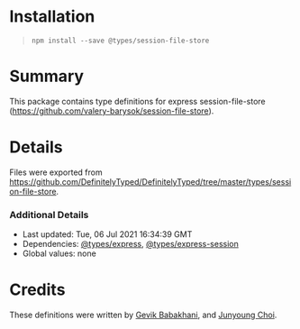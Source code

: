 # Installation
> `npm install --save @types/session-file-store`

# Summary
This package contains type definitions for express session-file-store (https://github.com/valery-barysok/session-file-store).

# Details
Files were exported from https://github.com/DefinitelyTyped/DefinitelyTyped/tree/master/types/session-file-store.

### Additional Details
 * Last updated: Tue, 06 Jul 2021 16:34:39 GMT
 * Dependencies: [@types/express](https://npmjs.com/package/@types/express), [@types/express-session](https://npmjs.com/package/@types/express-session)
 * Global values: none

# Credits
These definitions were written by [Gevik Babakhani](https://github.com/blendsdk), and [Junyoung Choi](https://github.com/rokt33r).
